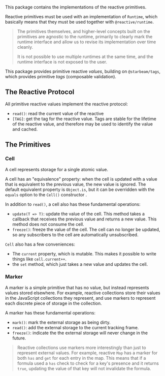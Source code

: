 This package contains the implementations of the reactive primitives.

Reactive primitives must be used with an implementation of `Runtime`, which
basically means that they must be used together with `@reactive/runtime`.

> The primitives themselves, and higher-level concepts built on the primitives are
> agnostic to the runtime, primarily to clearly mark the runtime interface and
> allow us to revise its implementation over time cleanly.
>
> It is not possible to use multiple runtimes at the same time, and the runtime
> interface is not exposed to the user.

This package provides primitive reactive _values_, building on `@starbeam/tags`,
which provides primitive _tags_ (composable validation).

## The Reactive Protocol

All primitive reactive values implement the reactive protocol:

- `read()`: read the current value of the reactive
- `[TAG]`: get the tag for the reactive value. Tags are stable for the lifetime
  of the reactive value, and therefore may be used to identify the value and cached.

## The Primitives

### Cell

A cell represents storage for a single atomic value.

A cell has an "equivalence" property: when the cell is updated with a value that is
equivalent to the previous value, the new value is ignored. The default
equivalent property is `Object.is`, but it can be overridden with the `equals`
option to the `Cell()` constructor .

In addition to `read()`, a cell also has these fundamental operations:

- `update(T => T)`: update the value of the cell. This method takes a callback
  that receives the previous value and returns a new value. This method does not
  consume the cell.
- `freeze()`: freeze the value of the cell. The cell can no longer be updated,
  so any subscribers to the cell are automatically unsubscribed.

`Cell` also has a few conveniences:

- The `current` property, which is mutable. This makes it possible to write
  things like `cell.current++`.
- the `set` method, which just takes a new value and updates the cell.

### Marker

A marker is a simple primitive that has no value, but instead represents values
stored elsewhere. For example, reactive collections store their values in the
JavaScript collections they represent, and use markers to represent each
discrete piece of storage in the collection.

A marker has these fundamental operations:

- `mark()`: mark the external storage as being dirty.
- `read()`: add the external storage to the current tracking frame.
- `freeze()`: indicate the the external storage will never change in the future.

> Reactive collections use markers more interestingly than just to represent
> external values. For example, reactive `Map` has a marker for both `has` and
> `get` for each entry in the map. This means that if a formula used a `has`
> check to check for a key's presence and it returns `true`, updating the value
> of that key will not invalidate the formula.
